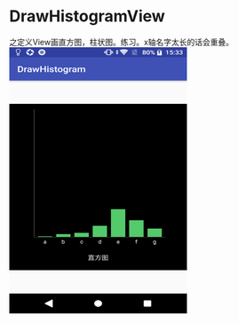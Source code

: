 # DrawHistogramView
之定义View画直方图，柱状图。练习。x轴名字太长的话会重叠。<br/>
<img src="https://raw.githubusercontent.com/xqgdmg/DrawHistogramView/master/img/Screenshot_20180614-153344.png" width="320" height="480" alt="图片描述文字"/>
